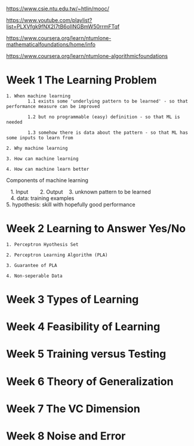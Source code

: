 
https://www.csie.ntu.edu.tw/~htlin/mooc/

https://www.youtube.com/playlist?list=PLXVfgk9fNX2I7tB6oIINGBmW50rrmFTqf

https://www.coursera.org/learn/ntumlone-mathematicalfoundations/home/info

https://www.coursera.org/learn/ntumlone-algorithmicfoundations

# Week 1 The Learning Problem

    1. When machine learning
            1.1 exists some 'underlying pattern to be learned' - so that performance measure can be improved
            
            1.2 but no programmable (easy) definition - so that ML is needed
            
            1.3 somehow there is data about the pattern - so that ML has some inputs to learn from

    2. Why machine learning

    3. How can machine learning

    4. How can machine learn better
    
Components of machine learning
    
    1. Input    
    2. Output
    3. unknown pattern to be learned    
    4. data: training examples    
    5. hypothesis: skill with hopefully good performance
    
    

# Week 2 Learning to Answer Yes/No

    1. Perceptron Hyothesis Set
    
    2. Perceptron Learning Algorithm (PLA)
    
    3. Guarantee of PLA
    
    4. Non-seperable Data

# Week 3 Types of Learning


# Week 4 Feasibility of Learning


# Week 5 Training versus Testing


# Week 6 Theory of Generalization


# Week 7 The VC Dimension


# Week 8 Noise and Error
